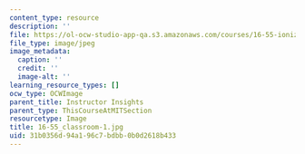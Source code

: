 ```yaml
---
content_type: resource
description: ''
file: https://ol-ocw-studio-app-qa.s3.amazonaws.com/courses/16-55-ionized-gases-fall-2014/31b0356d94a196c7bdbb0b0d2618b433_16-55_classroom-1.jpg
file_type: image/jpeg
image_metadata:
  caption: ''
  credit: ''
  image-alt: ''
learning_resource_types: []
ocw_type: OCWImage
parent_title: Instructor Insights
parent_type: ThisCourseAtMITSection
resourcetype: Image
title: 16-55_classroom-1.jpg
uid: 31b0356d-94a1-96c7-bdbb-0b0d2618b433
---
```

